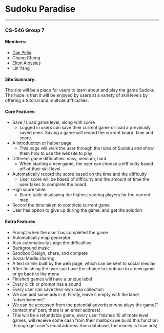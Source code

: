 # Sudoku Paradise
---
### CS-546 Group 7
#### Members: 
  * [Dan Pelis](https://github.com/danpelis)
  * Cheng Cheng
  * Elton Aloysius
  * Lin Yang

#### Site Summary:
The site will be a place for users to learn about and play the game Sudoku. The hope is that it will be enjoyed by users at a variety of skill levels by offering a tutorial and multiple difficulties.

#### Core Features:
  * Save / Load game level, along with score
    * Logged in users can save their current game or load a previously saved ones. Saving a game will record the current board, time and score.
  * A introduction or helper page
    * This page will walk the user through the rules of Sudoku and show them how to use the website to play
  * Different game difficulties: easy, medium, hard
    * When starting a new game, the user can choose a difficulty based off of their skill level
  * Automatically record the score based on the time and the difficulty
    * User score will be based of difficulty and the amount of time the user takes to complete the board
  * High score table
    * Score table displaying the highest scoring players for the current map
  * Record the time taken to complete current game
  * User has option to give up during the game, and get the solution

#### Extra Features 
  * Prompt when the user has completed the game
  * Automatically map generator
  * Also automatically judge the difficulties
  * Background music
  * Sandbox Design, share, and compete
  * Social Media sharing
  * A text or link built by the web page, which can be sent to social medias
  * After finishing the user can have the choice to continue to a new game or go back to the menu
  * Finished games will have a unique label
  * Every click or prompt has a sound
  * Every user can save their own map collection
  * We can add some ads in it. Firstly, leave it empty with the label ”advertisement”.
  * We can be accessed from the potential advertiser who plays the game(“ contact me” part, there is an email address)
  * This will be a refundable game, every user finishes 10 ultimate level games, will receive some cash from their mailbox.(we build this function through get user’s email address from database, the money is from ads)
